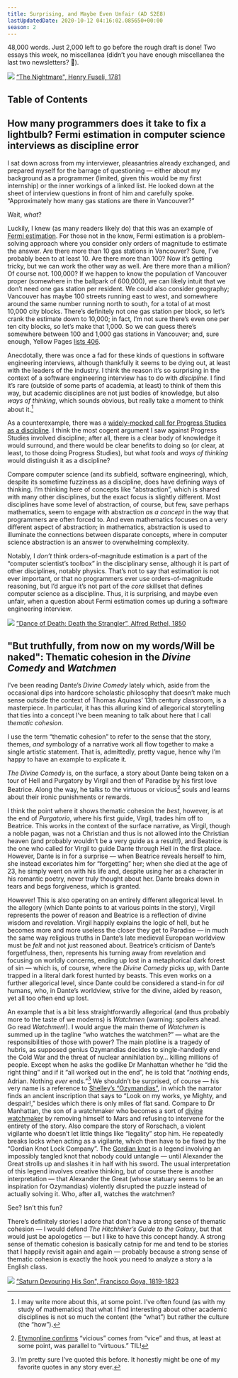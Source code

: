 ```yaml
---
title: Surprising, and Maybe Even Unfair (AD S2E8)
lastUpdatedDate: 2020-10-12 04:16:02.085650+00:00
season: 2
---
```


48,000 words. Just 2,000 left to go before the rough draft is done! Two essays this week, no miscellanea (didn’t you have enough miscellanea the last two newsletters? 🙂).

 ![](https://buttondown-attachments.s3.us-west-2.amazonaws.com/images/d2fb2e9f-f27f-4b6e-b86d-78f972bb274c.JPG)
[“The Nightmare", Henry Fuseli, 1781](https://commons.wikimedia.org/wiki/File:John_Henry_Fuseli_-_The_Nightmare.JPG#mw-jump-to-license)

## Table of Contents

## How many programmers does it take to fix a lightbulb? Fermi estimation in computer science interviews as discipline error

I sat down across from my interviewer, pleasantries already exchanged, and prepared myself for the barrage of questioning — either about my background as a programmer (limited, given this would be my first internship) or the inner workings of a linked list. He looked down at the sheet of interview questions in front of him and carefully spoke. “Approximately how many gas stations are there in Vancouver?”

Wait, *what*?

Luckily, I knew (as many readers likely do) that this was an example of [Fermi estimation](https://en.wikipedia.org/wiki/Fermi_problem). For those not in the know, Fermi estimation is a problem-solving approach where you consider only orders of magnitude to estimate the answer. Are there more than 10 gas stations in Vancouver? Sure, I’ve probably been to at least 10. Are there more than 100? Now it’s getting tricky, but we can work the other way as well. Are there more than a million? Of course not. 100,000? If we happen to know the population of Vancouver proper (somewhere in the ballpark of 600,000), we can likely intuit that we don’t need one gas station per resident. We could also consider geography; Vancouver has maybe 100 streets running east to west, and somewhere around the same number running north to south, for a total of at most 10,000 city blocks. There’s definitely not one gas station per block, so let’s crank the estimate down to 10,000; in fact, I’m not sure there’s even one per ten city blocks, so let’s make that 1,000. So we can guess there’s somewhere between 100 and 1,000 gas stations in Vancouver; and, sure enough, Yellow Pages [lists 406](https://www.yellowpages.ca/search/si/1/Gas+Stations/Vancouver+BC).

Anecdotally, there was once a fad for these kinds of questions in software engineering interviews, although thankfully it seems to be dying out, at least with the leaders of the industry. I think the reason it’s so surprising in the context of a software engineering interview has to do with *discipline*. I find it’s rare (outside of some parts of academia, at least) to think of them this way, but academic disciplines are not just bodies of knowledge, but also *ways of thinking*, which sounds obvious, but really take a moment to think about it.[^1]

As a counterexample, there was a [widely-mocked call for Progress Studies as a discipline](https://www.theatlantic.com/science/archive/2019/07/we-need-new-science-progress/594946/). I think the most cogent argument I saw against Progress Studies involved discipline; after all, there is a clear body of knowledge it would surround, and there would be clear benefits to doing so (or clear, at least, to those doing Progress Studies), but what *tools* and *ways of thinking* would distinguish it as a discipline?

Compare computer science (and its subfield, software engineering), which, despite its sometime fuzziness as a discipline, does have defining ways of thinking. I’m thinking here of concepts like “abstraction”, which is shared with many other disciplines, but the exact focus is slightly different. Most disciplines have some level of abstraction, of course, but few, save perhaps mathematics, seem to engage with abstraction *as a concept* in the way that programmers are often forced to. And even mathematics focuses on a very different aspect of abstraction; in mathematics, abstraction is used to illuminate the connections between disparate concepts, where in computer science abstraction is an answer to overwhelming complexity.

Notably, I *don’t* think orders-of-magnitude estimation is a part of the “computer scientist’s toolbox” in the disciplinary sense, although it is part of other disciplines, notably physics. That’s not to say that estimation is not ever important, or that no programmers ever use orders-of-magnitude reasoning, but I’d argue it’s not part of the *core* skillset that defines computer science as a discipline. Thus, it is surprising, and maybe even unfair, when a question about Fermi estimation comes up during a software engineering interview.

 ![](https://buttondown-attachments.s3.us-west-2.amazonaws.com/images/dedb8250-a05e-4b5a-b963-2727e4bf3339.jpg)
[”Dance of Death: Death the Strangler”, Alfred Rethel, 1850](https://www.clevelandart.org/art/1939.620)

## "But truthfully, from now on my words/Will be naked": Thematic cohesion in the *Divine Comedy* and *Watchmen*

I’ve been reading Dante’s *Divine Comedy* lately which, aside from the occasional dips into hardcore scholastic philosophy that doesn’t make much sense outside the context of Thomas Aquinas’ 13th century classroom, is a masterpiece. In particular, it has this alluring kind of allegorical storytelling that ties into a concept I’ve been meaning to talk about here that I call *thematic cohesion*.

I use the term “thematic cohesion” to refer to the sense that the story, themes, *and* symbology of a narrative work all flow together to make a single artistic statement. That is, admittedly, pretty vague, hence why I’m happy to have an example to explicate it.

*The Divine Comedy* is, on the surface, a story about Dante being taken on a tour of Hell and Purgatory by Virgil and then of Paradise by his first love Beatrice. Along the way, he talks to the virtuous or vicious[^2] souls and learns about their ironic punishments or rewards.

I think the point where it shows thematic cohesion the *best*, however, is at the end of *Purgatorio*, where his first guide, Virgil, trades him off to Beatrice. This works in the context of the surface narrative, as Virgil, though a noble pagan, was not a Christian and thus is not allowed into the Christian heaven (and probably wouldn’t be a very guide as a result!), and Beatrice is the one who called for Virgil to guide Dante through Hell in the first place. However, Dante is in for a surprise — when Beatrice reveals herself to him, she instead excoriates him for “forgetting” her; when she died at the age of 23, he simply went on with his life and, despite using her as a character in his romantic poetry, never truly thought about her. Dante breaks down in tears and begs forgiveness, which is granted.

However! This is also operating on an entirely different allegorical level. In the allegory (which Dante points to at various points in the story), Virgil represents the power of reason and Beatrice is a reflection of divine wisdom and revelation. Virgil happily explains the logic of hell, but he becomes more and more useless the closer they get to Paradise — in much the same way religious truths in Dante’s late medieval European worldview must be *felt* and not just reasoned about. Beatrice’s criticism of Dante’s forgetfulness, then, represents his turning away from revelation and focusing on worldly concerns, ending up lost in a metaphorical dark forest of sin — which is, of course, where the *Divine Comedy* picks up, with Dante trapped in a literal dark forest hunted by beasts. This even works on a further allegorical level, since Dante could be considered a stand-in for *all* humans, who, in Dante’s worldview, strive for the divine, aided by reason, yet all too often end up lost.

An example that is a bit less straightforwardly allegorical (and thus probably more to the taste of we moderns) is *Watchmen* (warning: spoilers ahead. Go read *Watchmen*!). I would argue the main theme of *Watchmen* is summed up in the tagline “who watches the watchmen?” — what are the responsibilities of those with power? The main plotline is a tragedy of hubris, as supposed genius Ozymandias decides to single-handedly end the Cold War and the threat of nuclear annihilation by… killing millions of people. Except when he asks the godlike Dr Manhattan whether he “did the right thing” and if it “all worked out in the end”, he is told that “*nothing* ends, Adrian. Nothing *ever* ends.”[^3] We shouldn’t be surprised, of course — his very name is a reference to [Shelley’s “Ozymandias”](https://en.wikipedia.org/wiki/Ozymandias), in which the narrator finds an ancient inscription that says to “Look on my works, ye Mighty, and despair!,” besides which there is only miles of flat sand. Compare to Dr Manhattan, the son of a watchmaker who becomes a sort of [divine watchmaker](https://en.wikipedia.org/wiki/Watchmaker_analogy) by removing himself to Mars and refusing to intervene for the entirety of the story. Also compare the story of Rorschach, a violent vigilante who doesn’t let little things like “legality” stop him. He repeatedly breaks locks when acting as a vigilante, which then have to be fixed by the “Gordian Knot Lock Company”. The [Gordian knot](https://en.wikipedia.org/wiki/Gordian_Knot) is a legend involving an impossibly tangled knot that nobody could untangle — until Alexander the Great strolls up and slashes it in half with his sword. The usual interpretation of this legend involves creative thinking, but of course there is another interpretation — that Alexander the Great (whose statuary seems to be an inspiration for Ozymandias) violently disrupted the puzzle instead of actually solving it. Who, after all, watches the watchmen?

See? Isn’t this fun?

There’s definitely stories I adore that don’t have a strong sense of thematic cohesion — I would defend *The Hitchhiker’s Guide to the Galaxy*, but that would just be apologetics — but I like to have this concept handy. A strong sense of thematic cohesion is basically catnip for me and tend to be stories that I happily revisit again and again — probably because a strong sense of thematic cohesion is exactly the hook you need to analyze a story a la English class.

 ![](https://buttondown-attachments.s3.us-west-2.amazonaws.com/images/cf67e76b-7ded-413c-b700-acb485cb0cd7.jpg)
[“Saturn Devouring His Son", Francisco Goya, 1819-1823](https://en.wikipedia.org/wiki/File:Francisco_de_Goya,_Saturno_devorando_a_su_hijo_(1819-1823).jpg)

[^1]: I may write more about this, at some point. I’ve often found (as with my study of mathematics) that what I find interesting about other academic disciplines is not so much the content (the “what”) but rather the culture (the “how”).

[^2]: [Etymonline confirms](https://www.etymonline.com/search?q=vicious) “vicious” comes from “vice” and thus, at least at some point, was parallel to “virtuous.” TIL!

[^3]: I’m pretty sure I’ve quoted this before. It honestly might be one of my favorite quotes in any story ever.